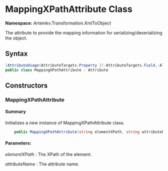 # MappingXPathAttribute Class

**Namespace:** Artemkv.Transformation.XmlToObject

The attribute to provide the mapping information for serializing/deserializing the object.

## Syntax

```csharp
[AttributeUsage(AttributeTargets.Property ](-AttributeTargets.Field,-AllowMultiple-=-false,-Inherited-=-true))
public class MappingXPathAttribute : Attribute
```

## Constructors

### MappingXPathAttribute

#### Summary

Initializes a new instance of MappingXPathAttribute class.

```csharp
	public MappingXPathAttribute(string elementXPath, string attributeName = "")
```

#### Parameters:

_elementXPath_
: The XPath of the element.

_attributeName_
: The attribute name.